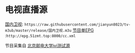# 电视直播源

[国内卫视](https://raw.githubusercontent.com/jianyun8023/tv-m3ub/master/release/国内卫视.m3u): `https://raw.githubusercontent.com/jianyun8023/tv-m3ub/master/release/国内卫视.m3u`
[节目单EPG](http://epg.51zmt.top:8000/cc.xml) :`http://epg.51zmt.top:8000/cc.xml`

节目采集自 [北京邮电大学ivi测试源](http://ivi.bupt.edu.cn)